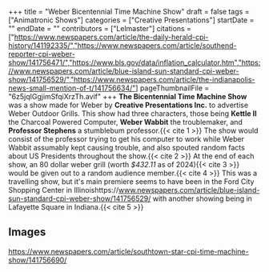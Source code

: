 +++
title = "Weber Bicentennial Time Machine Show"
draft = false
tags = ["Animatronic Shows"]
categories = ["Creative Presentations"]
startDate = ""
endDate = ""
contributors = ["Lelmaster"]
citations = ["https://www.newspapers.com/article/the-daily-herald-cpi-history/141192335/","https://www.newspapers.com/article/southend-reporter-cpi-weber-show/141756471/","https://www.bls.gov/data/inflation_calculator.htm","https://www.newspapers.com/article/blue-island-sun-standard-cpi-weber-show/141756529/","https://www.newspapers.com/article/the-indianapolis-news-small-mention-of-t/141756634/"]
pageThumbnailFile = "6z5jqIGgjimSfqiXrzTh.avif"
+++
**The Bicentennial Time Machine Show** was a show made for Weber by **Creative Presentations Inc.** to advertise Weber Outdoor Grills. This show had three characters, those being **Kettle II** the Charcoal Powered Computer, **Weber Wabbit** the troublemaker, and **Professor Stephens** a stumblebum professor.{{< cite 1 >}} The show would consist of the professor trying to get his computer to work while Weber Wabbit assumably kept causing trouble, and also spouted random facts about US Presidents throughout the show.{{< cite 2 >}} At the end of each show, an 80 dollar weber grill (worth *$432.11* as of 2024){{< cite 3 >}} would be given out to a random audience member.{{< cite 4 >}} This was a travelling show, but it's main premiere seems to have been in the Ford City Shopping Center in Illinoishttps://www.newspapers.com/article/blue-island-sun-standard-cpi-weber-show/141756529/ with another showing being in Lafayette Square in Indiana.{{< cite 5 >}}

## Images

https://www.newspapers.com/article/southtown-star-cpi-time-machine-show/141756690/
